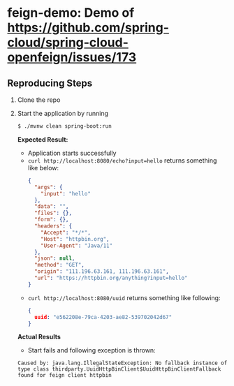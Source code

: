 # feign-demo: Demo of https://github.com/spring-cloud/spring-cloud-openfeign/issues/173

## Reproducing Steps

1. Clone the repo

2. Start the application by running
    ```bash
    $ ./mvnw clean spring-boot:run
    ```

    **Expected Result:**

    * Application starts successfully
    * `curl http://localhost:8080/echo?input=hello` returns something like below:
      ```json
      {
        "args": {
          "input": "hello"
        },
        "data": "",
        "files": {},
        "form": {},
        "headers": {
          "Accept": "*/*",
          "Host": "httpbin.org",
          "User-Agent": "Java/11"
        },
        "json": null,
        "method": "GET",
        "origin": "111.196.63.161, 111.196.63.161",
        "url": "https://httpbin.org/anything?input=hello"
      }
      ```
    * `curl http://localhost:8080/uuid` returns something like following:
      ```json
      {
        uuid: "e562208e-79ca-4203-ae82-539702042d67"
      }
      ```

    **Actual Results**
    * Start fails and following exception is thrown:
    ```
    Caused by: java.lang.IllegalStateException: No fallback instance of type class thirdparty.UuidHttpBinClient$UuidHttpBinClientFallback found for feign client httpbin
    ```
